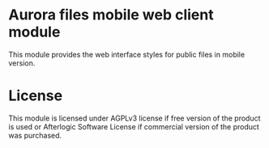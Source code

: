 # Aurora files mobile web client module
This module provides the web interface styles for public files in mobile version.

# License
This module is licensed under AGPLv3 license if free version of the product is used or Afterlogic Software License if commercial version of the product was purchased.